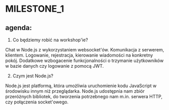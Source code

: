 # MILESTONE_1

## agenda:

1. Co będziemy robić na workshop'ie?

Chat w Node.js z wykorzystaniem websocket'ów.
Komunikacja z serwerem, klientem. Logowanie, rejestracja,
kierowanie wiadomości na konkretny pokój.
Dodatkowe wzbogacenie funkcjonalności o trzymanie użytkowników
w bazie danych czy logowanie z pomocą JWT.

2. Czym jest Node.js?

Node.js jest platformą, która umożliwia uruchomienie kodu
JavaScript w środowisku innym niż przeglądarka.
Node.js udostępnia nam zbiór przeróżnych bibliotek, do
tworzenia potrzebnego nam m.in. serwera HTTP, czy 
połączenia socket'owego.
